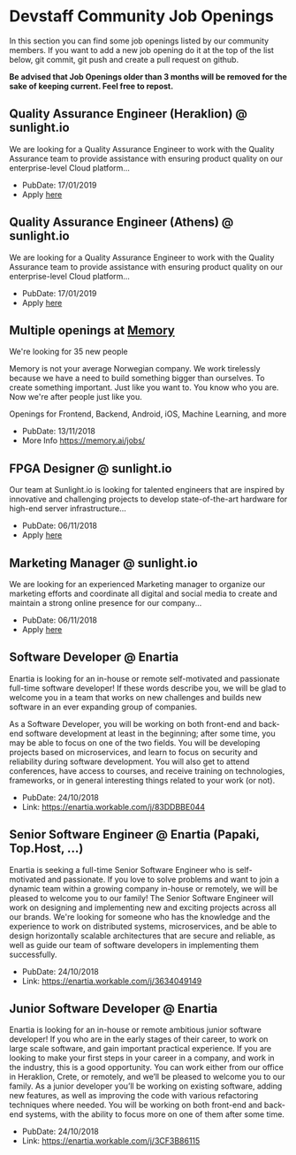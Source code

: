# Devstaff Community Job Openings

In this section you can find some job openings listed by our community members. If you want to add a new job opening do it at the top of the list below, git commit, git push and create a pull request on github.

__Be advised that Job Openings older than 3 months will be removed for the sake of keeping current. Feel free to repost.__

## Quality Assurance Engineer (Heraklion) @ sunlight.io

We are looking for a Quality Assurance Engineer to work with the Quality Assurance team to provide assistance with ensuring product quality on our enterprise-level Cloud platform...

* PubDate: 17/01/2019
* Apply [here](https://sunlight-io.workable.com/j/37A8A49242)

## Quality Assurance Engineer (Athens) @ sunlight.io

We are looking for a Quality Assurance Engineer to work with the Quality Assurance team to provide assistance with ensuring product quality on our enterprise-level Cloud platform...

* PubDate: 17/01/2019
* Apply [here](https://sunlight-io.workable.com/j/1B1DEB6C61)

## Multiple openings at [Memory](https://memory.ai/jobs/)

We're looking for 35 new people

Memory is not your average Norwegian company. We work tirelessly because we have a need to build something bigger than ourselves. To create something important. Just like you want to. You know who you are. Now we're after people just like you.

Openings for Frontend, Backend, Android, iOS, Machine Learning, and more
* PubDate: 13/11/2018
* More Info https://memory.ai/jobs/

## FPGA Designer @ sunlight.io

Our team at Sunlight.io is looking for talented engineers that are inspired by innovative and challenging projects to develop state-of-the-art hardware for high-end server infrastructure...

* PubDate: 06/11/2018
* Apply [here](https://sunlight-io.workable.com/j/0BDE43B7D8)

## Marketing Manager @ sunlight.io

We are looking for an experienced Marketing manager to organize our marketing efforts and coordinate all digital and social media to create and maintain a strong online presence for our company...

* PubDate: 06/11/2018
* Apply [here](https://sunlight-io.workable.com/j/F8E9F9CF35)

## Software Developer @ Enartia
Enartia is looking for an in-house or remote self-motivated and passionate full-time software developer! If these words describe you, we will be glad to welcome you in a team that works on new challenges and builds new software in an ever expanding group of companies.

As a Software Developer, you will be working on both front-end and back-end software development at least in the beginning; after some time, you may be able to focus on one of the two fields. You will be developing projects based on microservices, and learn to focus on security and reliability during software development. You will also get to attend conferences, have access to courses, and receive training on technologies, frameworks, or in general interesting things related to your work (or not).

* PubDate: 24/10/2018
* Link: https://enartia.workable.com/j/83DDBBE044

## Senior Software Engineer @ Enartia (Papaki, Top.Host, ...)
Enartia is seeking a full-time Senior Software Engineer who is self-motivated and passionate. If you love to solve problems and want to join a dynamic team within a growing company in-house or remotely, we will be pleased to welcome you to our family! The Senior Software Engineer will work on designing and implementing new and exciting projects across all our brands. We're looking for someone who has the knowledge and the experience to work on distributed systems, microservices, and be able to design horizontally scalable architectures that are secure and reliable, as well as guide our team of software developers in implementing them successfully.

* PubDate: 24/10/2018
* Link: https://enartia.workable.com/j/3634049149

## Junior Software Developer @ Enartia

Enartia is looking for an in-house or remote ambitious junior software developer! If you who are in the early stages of their career, to work on large scale software, and gain important practical experience. If you are looking to make your first steps in your career in a company, and work in the industry, this is a good opportunity. You can work either from our office in Heraklion, Crete, or remotely, and we’ll be pleased to welcome you to our family. As a junior developer you’ll be working on existing software, adding new features, as well as improving the code with various refactoring techniques where needed. You will be working on both front-end and back-end systems, with the ability to focus more on one of them after some time.

* PubDate: 24/10/2018
* Link: https://enartia.workable.com/j/3CF3B86115
